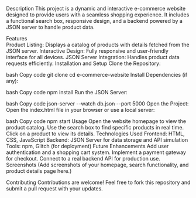 Description
This project is a dynamic and interactive e-commerce website designed to provide users with a seamless shopping experience. It includes a functional search box, responsive design, and a backend powered by a JSON server to handle product data.

Features         
Product Listing: Displays a catalog of products with details fetched from the JSON server.
Interactive Design: Fully responsive and user-friendly interface for all devices.
JSON Server Integration: Handles product data requests efficiently.
Installation and Setup
Clone the Repository:

bash
Copy code
git clone <your-repository-url>
cd e-commerce-website
Install Dependencies (if any):

bash
Copy code
npm install
Run the JSON Server:

bash
Copy code
json-server --watch db.json --port 5000
Open the Project:
Open the index.html file in your browser or use a local server:

bash
Copy code
npm start
Usage
Open the website homepage to view the product catalog.
Use the search box to find specific products in real time.
Click on a product to view its details.
Technologies Used
Frontend: HTML, CSS, JavaScript
Backend: JSON Server for data storage and API simulation
Tools: npm, Glitch (for deployment)
Future Enhancements
Add user authentication and a shopping cart system.
Implement a payment gateway for checkout.
Connect to a real backend API for production use.
Screenshots
(Add screenshots of your homepage, search functionality, and product details page here.)

Contributing
Contributions are welcome! Feel free to fork this repository and submit a pull request with your updates.
